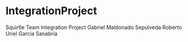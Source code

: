 # IntegrationProject
Squirtle Team Integration Project
Gabriel Maldonado Sepulveda
Roberto Uriel García Sanabria

